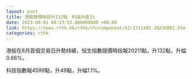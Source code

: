 ```yaml
---
layout: post
title: 港股競價時段升132點　科指升逾1%
date: 2023-08-01 09:23:53.000000000 +08:00
link: https://news.rthk.hk/rthk/ch/component/k2/1711485-20230801.htm
categories: rthk
---
```


港股在8月首個交易日升勢持續，恒生指數競價時段報20211點，升132點，升幅0.66%。

科技指數報4599點，升49點，升幅1.1%。
